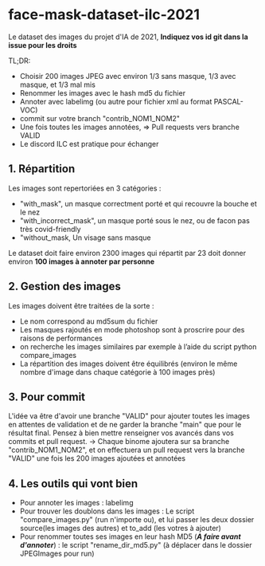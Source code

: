 # face-mask-dataset-ilc-2021
Le dataset des images du projet d'IA de 2021, **Indiquez vos id git dans la issue pour les droits**

TL;DR:
- Choisir 200 images JPEG avec environ 1/3 sans masque, 1/3 avec masque, et 1/3 mal mis
- Renommer les images avec le hash md5 du fichier 
- Annoter avec labelimg (ou autre pour fichier xml au format PASCAL-VOC)
- commit sur votre branch "contrib_NOM1_NOM2"
- Une fois toutes les images annotées, => Pull requests vers branche VALID
- Le discord ILC est pratique pour échanger


## 1. Répartition 
Les images sont repertoriées en 3 catégories :
- "with_mask", un masque correctment porté et qui recouvre la bouche et le nez
- "with_incorrect_mask", un masque porté sous le nez, ou de facon pas très covid-friendly
- "without_mask, Un visage sans masque

Le dataset doit faire environ 2300 images qui répartit par 23 doit donner environ **100 images à annoter par personne**


## 2. Gestion des images
Les images doivent être traitées de la sorte :
- Le nom correspond au md5sum du fichier
- Les masques rajoutés en mode photoshop sont à proscrire pour des raisons de performances
- on recherche les images similaires par exemple à l’aide du script python compare_images
- La répartition des images doivent être équilibrés (environ le même nombre d'image dans chaque catégorie à 100 images près)

## 3. Pour commit
L'idée va être d'avoir une branche "VALID" pour ajouter toutes les images en attentes de validation et de ne garder la branche "main" que pour le résultat final.
Pensez à bien mettre renseigner vos avancés dans vos commits et pull request.
-> Chaque binome ajoutera sur sa branche "contrib_NOM1_NOM2", et on effectuera un pull request vers la branche "VALID" une fois les 200 images ajoutées et annotées


## 4. Les outils qui vont bien
- Pour annoter les images : labelimg
- Pour trouver les doublons dans les images : Le script "compare_images.py" (run n'importe ou), et lui passer les deux dossier source(les images des autres) et to_add (les votres à ajouter)
- Pour renommer toutes ses images en leur hash MD5 (***A faire avant d'annoter***) : le script "rename_dir_md5.py" (à déplacer dans le dossier JPEGImages pour run)
